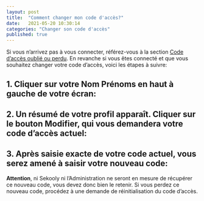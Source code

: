 ```yaml
---
layout: post
title:  "Comment changer mon code d'accès?"
date:   2021-05-20 10:30:14
categories: "Changer son code d'accès"
published: true
---
```



Si vous n’arrivez pas à vous connecter, référez-vous à la section [Code d’accès oublié ou perdu](/code-d-acces-oublie-ou-perdu).
En revanche si vous êtes connecté et que vous souhaitez changer votre code d’accès, voici les étapes à suivre:

## 1. Cliquer sur votre Nom Prénoms en haut à gauche de votre écran:

## 2. Un résumé de votre profil apparaît. Cliquer sur le bouton **Modifier**, qui vous demandera votre code d’accès actuel:

## 3. Après saisie exacte de votre code actuel, vous serez amené à saisir votre nouveau code:


**Attention**, ni Sekooly ni l’Administration ne seront en mesure de récupérer ce nouveau code, vous devez donc bien le retenir. Si vous perdez ce nouveau code, procédez à une demande de réinitialisation du code d’accès.
